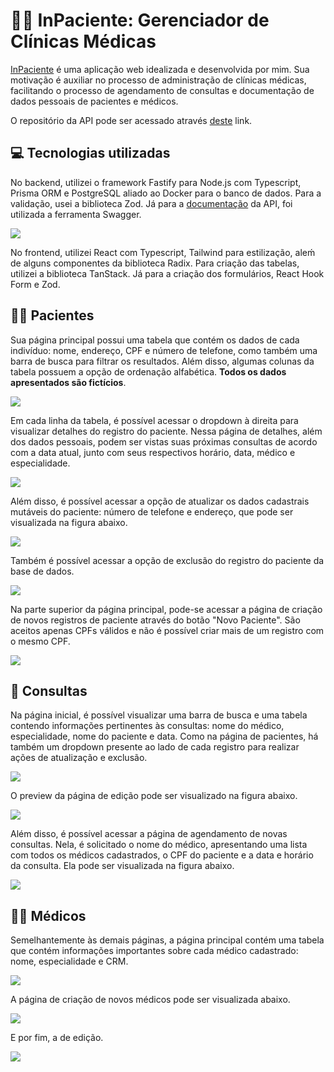 # 🧑‍⚕️ InPaciente: Gerenciador de Clínicas Médicas

[InPaciente](https://inpaciente.vercel.app/) é uma aplicação web idealizada e desenvolvida por mim. Sua motivação é auxiliar no processo de administração de clínicas médicas, facilitando o processo de agendamento de consultas e documentação de dados pessoais de pacientes e médicos.

O repositório da API pode ser acessado através [deste](https://github.com/ullyanne/InPacienteAPI) link.

## 💻️ Tecnologias utilizadas

No backend, utilizei o framework Fastify para Node.js com Typescript, Prisma ORM e PostgreSQL aliado ao Docker para o banco de dados. Para a validação, usei a biblioteca Zod. Já para a [documentação](https://inpacienteapi-production.up.railway.app/docs) da API, foi utilizada a ferramenta Swagger.

![](docs/img/swagger.png)

No frontend, utilizei React com Typescript, Tailwind para estilização, aleḿ de alguns componentes da biblioteca Radix. Para criação das tabelas, utilizei a biblioteca TanStack. Já para a criação dos formulários, React Hook Form e Zod.

## 🧑‍🦳 Pacientes

Sua página principal possui uma tabela que contém os dados de cada indivíduo: nome, endereço, CPF e número de telefone, como também uma barra de busca para filtrar os resultados. Além disso, algumas colunas da tabela possuem a opção de ordenação alfabética. **Todos os dados apresentados são fictícios**.

![](docs/img/patient/patient-homepage.png)

Em cada linha da tabela, é possível acessar o dropdown à direita para visualizar detalhes do registro do paciente. Nessa página de detalhes, além dos dados pessoais, podem ser vistas suas próximas consultas de acordo com a data atual, junto com seus respectivos horário, data, médico e especialidade.

![](docs/img/patient/patient-detail.png)

Além disso, é possível acessar a opção de atualizar os dados cadastrais mutáveis do paciente: número de telefone e endereço, que pode ser visualizada na figura abaixo.

![](docs/img/patient/patient-edit.png)

Também é possível acessar a opção de exclusão do registro do paciente da base de dados.

![](docs/img/patient/patient-delete.png)

Na parte superior da página principal, pode-se acessar a página de criação de novos registros de paciente através do botão "Novo Paciente". São aceitos apenas CPFs válidos e não é possível criar mais de um registro com o mesmo CPF.

![](docs/img/patient/patient-create.png)

## 🏥 Consultas

Na página inicial, é possível visualizar uma barra de busca e uma tabela contendo informações pertinentes às consultas: nome do médico, especialidade, nome do paciente e data. Como na página de pacientes, há também um dropdown presente ao lado de cada registro para realizar ações de atualização e exclusão.

![](docs/img/appointment/appointments-homepage.png)

O preview da página de edição pode ser visualizado na figura abaixo.

![](docs/img/appointment/appointments-edit.jpeg)

Além disso, é possível acessar a página de agendamento de novas consultas. Nela, é solicitado o nome do médico, apresentando uma lista com todos os médicos cadastrados, o CPF do paciente e a data e horário da consulta. Ela pode ser visualizada na figura abaixo.

![](docs/img/appointment/appointments-create.jpeg)

## 🧑‍⚕️ Médicos

Semelhantemente às demais páginas, a página principal contém uma tabela que contém informações importantes sobre cada médico cadastrado: nome, especialidade e CRM.

![](docs/img/doctor/doctors-homepage.png)

A página de criação de novos médicos pode ser visualizada abaixo.

![](docs/img/doctor/doctors-create.png)

E por fim, a de edição.

![](docs/img/doctor/doctors-edit.png)